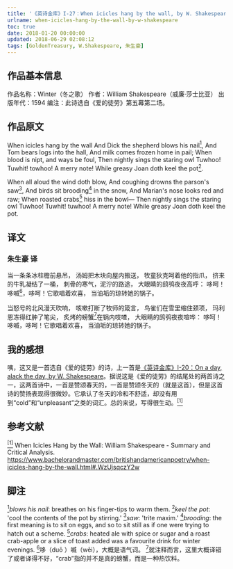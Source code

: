 ```yaml
---
title: '《英诗金库》I-27：When icicles hang by the wall, by W. Shakespeare'
urlname: when-icicles-hang-by-the-wall-by-w-shakespeare
toc: true
date: 2018-01-20 00:00:00
updated: 2018-06-29 02:08:12
tags: [GoldenTreasury, W.Shakespeare, 朱生豪]
---
```


## 作品基本信息

作品名称：Winter（冬之歌）
作者：William Shakespeare（威廉·莎士比亚）
出版年代：1594
编注：此诗选自《爱的徒劳》第五幕第二场。

## 作品原文

When icicles hang by the wall
And Dick the shepherd blows his nail<a href="#note1" id="note1ref"><sup>1</sup></a>,
And Tom bears logs into the hall,
And milk comes frozen home in pail;
When blood is nipt, and ways be foul,
Then nightly sings the staring owl
Tuwhoo!
Tuwhit! towhoo! A merry note!
While greasy Joan doth keel the pot<a href="#note2" id="note2ref"><sup>2</sup></a>.

When all aloud the wind doth blow,
And coughing drowns the parson's saw<a href="#note3" id="note3ref"><sup>3</sup></a>,
And birds sit brooding<a href="#note4" id="note4ref"><sup>4</sup></a> in the snow,
And Marian's nose looks red and raw;
When roasted crabs<a href="#note5" id="note5ref"><sup>5</sup></a> hiss in the bowl—
Then nightly sings the staring owl
Tuwhoo!
Tuwhit! tuwhoo! A merry note!
While greasy Joan doth keel the pot.

## 译文
### 朱生豪 译
当一条条冰柱檐前悬吊，
汤姆把木块向屋内搬送，
牧童狄克呵着他的指爪，
挤来的牛乳凝结了一桶，
刺骨的寒气，泥泞的路途，
大眼睛的鸱鸮夜夜高呼：
哆呵！
哆喴<a href="#note6" id="note6ref"><sup>6</sup></a>，哆呵！它歌唱着欢喜，
当油垢的琼转她的锅子。

当怒号的北风漫天吹响，
咳嗽打断了牧师的箴言，
鸟雀们在雪里缩住颈项，
玛利恩冻得红肿了笔尖，
炙烤的螃蟹<a href="#note7" id="note7ref"><sup>7</sup></a>在锅内吱喳，
大眼睛的鸱鸮夜夜喧哗：
哆呵！
哆喴，哆呵！它歌唱着欢喜，
当油垢的琼转她的锅子。

## 我的感想

咦，这又是一首选自《爱的徒劳》的诗，上一首是[《英诗金库》I-20：On a day, alack the day, by W. Shakespeare](/post/on-a-day-alack-the-day-by-w-shakespeare)。据说这是《爱的徒劳》的结尾处的两首诗之一，这两首诗中，一首是赞颂春天的，一首是赞颂冬天的（就是这首），但是这首诗的赞扬表现得很微妙。它承认了冬天的冷和不舒适，却没有用到“cold”和“unpleasant”之类的词汇。总的来说，写得很生动。<a href="#bib1" id="bib1ref"><sup>[1]</sup></a>

## 参考文献
<a id="bib1" href="#bib1ref"><sup>[1]</sup></a> When Icicles Hang by the Wall: William Shakespeare - Summary and Critical Analysis. <https://www.bachelorandmaster.com/britishandamericanpoetry/when-icicles-hang-by-the-wall.html#.WzUjsqczY2w>

## 脚注
<a id="note1" href="#note1ref"><sup>1</sup></a>*blows his nail*: breathes on his finger-tips to warm them.
<a id="note2" href="#note2ref"><sup>2</sup></a>*keel the pot*: 'cool the contents of the pot by stirring.'
<a id="note3" href="#note3ref"><sup>3</sup></a>*saw*: 'trite maxim.'
<a id="note4" href="#note4ref"><sup>4</sup></a>*brooding*: the first meaning is to sit on eggs, and so to sit still as if one were trying to hatch out a scheme.
<a id="note5" href="#note5ref"><sup>5</sup></a>*crabs*: heated ale with spice or sugar and a roast crab-apple or a slice of toast added was a favourite drink for winter evenings.
<a id="note6" href="#note6ref"><sup>6</sup></a>哆（duō ）喴（wēi），大概是语气词。
<a id="note7" href="#note7ref"><sup>7</sup></a>就注释而言，这里大概译错了或者译得不好，“crab”指的并不是真的螃蟹，而是一种热饮料。
